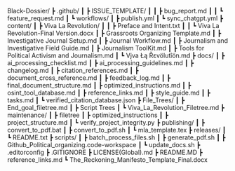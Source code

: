Black-Dossier/
┣ .github/
┃ ┣ ISSUE_TEMPLATE/
┃ ┃ ┣ bug_report.md
┃ ┃ ┗ feature_request.md
┃ ┗ workflows/
┃   ┣ publish.yml
┃   ┗ sync_chatgpt.yml
┣ content/
┃ ┣ Viva La Revolution/
┃ ┃ ┣ Preface and Intent.txt
┃ ┃ ┗ Viva La Revolution-Final Version.docx
┃ ┣ Grassroots Organizing Template.md
┃ ┣ Investigative Journal Setup.md
┃ ┣ Journal Workflow.md
┃ ┣ Journalism and Investigative Field Guide.md
┃ ┣ Journalism ToolKit.md
┃ ┣ Tools for Political Activism and Journalism.md
┃ ┗ Vįva Łą Řɛvölutîön.md
┣ docs/
┃ ┣ ai_processing_checklist.md
┃ ┣ ai_processing_guidelines.md
┃ ┣ changelog.md
┃ ┣ citation_references.md
┃ ┣ document_cross_reference.md
┃ ┣ feedback_log.md
┃ ┣ final_document_structure.md
┃ ┣ optimized_instructions.md
┃ ┣ osint_tool_database.md
┃ ┣ reference_links.md
┃ ┣ style_guide.md
┃ ┣ tasks.md
┃ ┗ verified_citation_database.json
┣ File_Trees/
┃ ┣ End_goal_filetree.md
┃ ┣ Script Trees
┃ ┗ Viva_La_Revolution_Filetree.md
┣ maintenance/
┃ ┣ filetree
┃ ┣ optimized_instructions
┃ ┣ project_structure.md
┃ ┗ verify_project_integrity.py
┣ publishing/
┃ ┣ convert_to_pdf.bat
┃ ┣ convert_to_pdf.sh
┃ ┗ mla_template.tex
┣ releases/
┃ ┗ README.txt
┣ scripts/
┃ ┣ batch_process_files.sh
┃ ┣ generate_pdf.sh
┃ ┣ Github_Political_organizing.code-workspace
┃ ┗ update_docs.sh
┣ .editorconfig
┣ .GITIGNORE
┣ LICENSE(Global).md
┣ README.MD
┣ reference_links.md
┗ The_Reckoning_Manifesto_Template_Final.docx